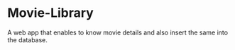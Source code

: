 # Movie-Library
A web app that enables to know movie details and also insert the same into the database.
